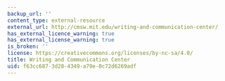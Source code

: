 ```yaml
---
backup_url: ''
content_type: external-resource
external_url: http://cmsw.mit.edu/writing-and-communication-center/
has_external_licence_warning: true
has_external_license_warning: true
is_broken: ''
license: https://creativecommons.org/licenses/by-nc-sa/4.0/
title: Writing and Communication Center
uid: f63cc687-3d28-4349-a79e-0c72d6269adf
---
```

